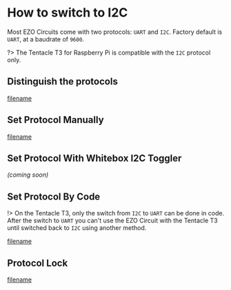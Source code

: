 # <i class="fas fa-code-branch"></i> How to switch to I2C

Most EZO Circuits come with two protocols: `UART` and `I2C`. Factory default is `UART`, at a baudrate of `9600`.

?> The Tentacle T3 for Raspberry Pi is compatible with the `I2C` protocol only.

## Distinguish the protocols

[filename](https://raw.githubusercontent.com/whitebox-labs/whitebox-docs/master/tentacle/common/ezo-protocols.md ':include')


## Set Protocol Manually

[filename](https://raw.githubusercontent.com/whitebox-labs/whitebox-docs/master/tentacle/common/ezo-protocols-manually.md ':include')


## Set Protocol With Whitebox I2C Toggler
_(coming soon)_

## Set Protocol By Code

!> On the Tentacle T3, only the switch from `I2C` to `UART` can be done in code. After the switch to `UART` you can't use the EZO Circuit with the Tentacle T3 until switched back to `I2C` using another method.

[filename](https://raw.githubusercontent.com/whitebox-labs/whitebox-docs/master/tentacle/common/ezo-protocols-code.md ':include')

##  Protocol Lock

[filename](https://raw.githubusercontent.com/whitebox-labs/whitebox-docs/master/tentacle/common/ezo-protocols-lock.md ':include')
